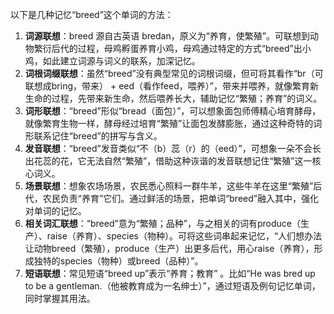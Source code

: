 以下是几种记忆“breed”这个单词的方法：
1. **词源联想**：breed 源自古英语 bredan，原义为“养育，使繁殖”。可联想到动物繁衍后代的过程，母鸡孵蛋养育小鸡，母鸡通过特定的方式“breed”出小鸡，如此建立词源与词义的联系，加深记忆。
2. **词根词缀联想**：虽然“breed”没有典型常见的词根词缀，但可将其看作“br（可联想成bring，带来） + eed（看作feed，喂养）”，带来并喂养，就像繁育新生命的过程，先带来新生命，然后喂养长大，辅助记忆“繁殖；养育”的词义。
3. **词形联想**：“breed”形似“bread（面包）”，可以想象面包师傅精心培育酵母，就像繁育生物一样，酵母经过培育“繁殖”让面包发酵膨胀，通过这种奇特的词形联系记住“breed”的拼写与含义。
4. **发音联想**：“breed”发音类似“不（b）蕊（r）的（eed）”，可想象一朵不会长出花蕊的花，它无法自然“繁殖”，借助这种诙谐的发音联想记住“繁殖”这一核心词义。
5. **场景联想**：想象农场场景，农民悉心照料一群牛羊，这些牛羊在这里“繁殖”后代，农民负责“养育”它们。通过鲜活的场景，把单词“breed”融入其中，强化对单词的记忆。
6. **相关词汇联想**：“breed”意为“繁殖；品种”，与之相关的词有produce（生产）、raise（养育）、species（物种）。可将这些词串起来记忆，“人们想办法让动物breed（繁殖），produce（生产）出更多后代，用心raise（养育），形成独特的species（物种）或breed（品种）”。
7. **短语联想**：常见短语“breed up”表示“养育；教育” 。比如“He was bred up to be a gentleman.（他被教育成为一名绅士）”，通过短语及例句记忆单词，同时掌握其用法。 